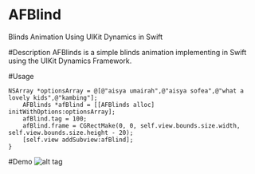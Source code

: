 # AFBlind
Blinds Animation Using UIKit Dynamics in Swift

#Description
AFBlinds is a simple blinds animation implementing in Swift using the UIKit Dynamics Framework.

#Usage
```
NSArray *optionsArray = @[@"aisya umairah",@"aisya sofea",@"what a lovely kids",@"kambing"];
    AFBlinds *afBlind = [[AFBlinds alloc] initWithOptions:optionsArray];
    afBlind.tag = 100;
    afBlind.frame = CGRectMake(0, 0, self.view.bounds.size.width, self.view.bounds.size.height - 20);
    [self.view addSubview:afBlind];
}
```

#Demo
![alt tag](https://camo.githubusercontent.com/182efa2c6f5b362d7d4e56cab9e6487ffdeb10ce/68747470733a2f2f646c2e64726f70626f7875736572636f6e74656e742e636f6d2f752f32303131363433342f415a426c696e64732e676966)

